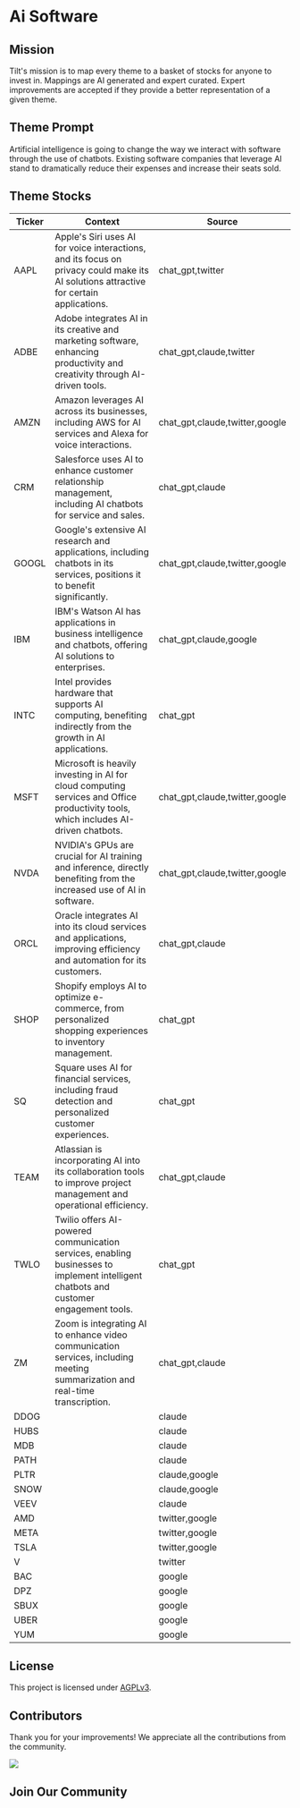 <!--[[[cog
import cog
import json
with open('config.json') as file:
  config = json.load(file)
  cog.outl(f"# {config['name'].title()}")
]]]-->
# Ai Software
<!--//[[[end]]]-->

## Mission

Tilt's mission is to map every theme to a basket of stocks for anyone to invest in. Mappings are AI generated and expert curated.
Expert improvements are accepted if they provide a better representation of a given theme.

## Theme Prompt
<!--[[[cog
import cog
import json
with open('config.json') as file:
  config = json.load(file)
  cog.outl(config['prompt'])
]]]-->
Artificial intelligence is going to change the way we interact with software through the use of chatbots. Existing software companies that leverage AI stand to dramatically reduce their expenses and increase their seats sold.
<!--[[[end]]]-->

## Theme Stocks

<!--[[[cog
import cog
import csv
import json

with open('context.json') as file:
  contexts = json.load(file)

def _get_context_str_for_ticker(ticker):
  try:
    context = contexts[ticker]
    context_str = context['chat_gpt'] or context['claude'] or ""
  except KeyError:
    context_str = ""

  return context_str

cog.outl("| Ticker  | Context | Source |")
cog.outl("| ------- | ---- | ---- |")

with open('theme.csv') as file:
  reader = csv.reader(file)
  next(reader) # skip the header
  for row in reader:
    context_str = _get_context_str_for_ticker(row[0])
    cog.outl(f"| {row[0]} | {context_str} | {row[1]} |")
]]]-->
| Ticker  | Context | Source |
| ------- | ---- | ---- |
| AAPL | Apple's Siri uses AI for voice interactions, and its focus on privacy could make its AI solutions attractive for certain applications. | chat_gpt,twitter |
| ADBE | Adobe integrates AI in its creative and marketing software, enhancing productivity and creativity through AI-driven tools. | chat_gpt,claude,twitter |
| AMZN | Amazon leverages AI across its businesses, including AWS for AI services and Alexa for voice interactions. | chat_gpt,claude,twitter,google |
| CRM | Salesforce uses AI to enhance customer relationship management, including AI chatbots for service and sales. | chat_gpt,claude |
| GOOGL | Google's extensive AI research and applications, including chatbots in its services, positions it to benefit significantly. | chat_gpt,claude,twitter,google |
| IBM | IBM's Watson AI has applications in business intelligence and chatbots, offering AI solutions to enterprises. | chat_gpt,claude,google |
| INTC | Intel provides hardware that supports AI computing, benefiting indirectly from the growth in AI applications. | chat_gpt |
| MSFT | Microsoft is heavily investing in AI for cloud computing services and Office productivity tools, which includes AI-driven chatbots. | chat_gpt,claude,twitter,google |
| NVDA | NVIDIA's GPUs are crucial for AI training and inference, directly benefiting from the increased use of AI in software. | chat_gpt,claude,twitter,google |
| ORCL | Oracle integrates AI into its cloud services and applications, improving efficiency and automation for its customers. | chat_gpt,claude |
| SHOP | Shopify employs AI to optimize e-commerce, from personalized shopping experiences to inventory management. | chat_gpt |
| SQ | Square uses AI for financial services, including fraud detection and personalized customer experiences. | chat_gpt |
| TEAM | Atlassian is incorporating AI into its collaboration tools to improve project management and operational efficiency. | chat_gpt,claude |
| TWLO | Twilio offers AI-powered communication services, enabling businesses to implement intelligent chatbots and customer engagement tools. | chat_gpt |
| ZM | Zoom is integrating AI to enhance video communication services, including meeting summarization and real-time transcription. | chat_gpt,claude |
| DDOG |  | claude |
| HUBS |  | claude |
| MDB |  | claude |
| PATH |  | claude |
| PLTR |  | claude,google |
| SNOW |  | claude,google |
| VEEV |  | claude |
| AMD |  | twitter,google |
| META |  | twitter,google |
| TSLA |  | twitter,google |
| V |  | twitter |
| BAC |  | google |
| DPZ |  | google |
| SBUX |  | google |
| UBER |  | google |
| YUM |  | google |
<!--[[[end]]]-->

## License

<p>
This project is licensed under <a href="./LICENSE">AGPLv3</a>.
</p>


## Contributors

Thank you for your improvements! We appreciate all the contributions from the community.

<!--[[[cog
import cog
import json
with open('config.json') as file:
  config = json.load(file)
  repo = config['github_repo'].lower()
  cog.outl(f'<a href="https://github.com/gettilt/{repo}/graphs/contributors">')
  cog.outl(f'  <img src="https://contrib.rocks/image?repo=gettilt/{repo}" />')
  cog.outl('</a>')
]]]-->
<a href="https://github.com/gettilt/ai-software/graphs/contributors">
  <img src="https://contrib.rocks/image?repo=gettilt/ai-software" />
</a>
<!--[[[end]]]-->

## Join Our Community

<a href="https://discord.gg/4vYMhRpaMY" target="_blank">
<img src="https://discord.com/api/guilds/1179775688421683220/widget.png?style=banner3" alt="">
</a>
